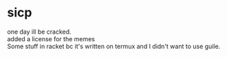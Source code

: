 # sicp
one day ill be cracked.  
added a license for the memes  
Some stuff in racket bc it's written on termux and I didn't want to use guile.
